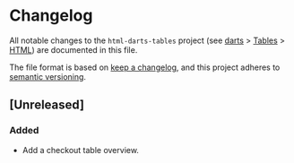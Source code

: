 # Changelog

All notable changes to the `html-darts-tables` project (see [darts](https://github.com/mauritssilvis/darts) > [Tables](https://github.com/mauritssilvis/darts/tree/main/tables) > [HTML](.)) are documented in this file.

The file format is based on [keep a changelog](https://keepachangelog.com/en/1.0.0/),
and this project adheres to [semantic versioning](https://semver.org/spec/v2.0.0.html).

## [Unreleased]

### Added

- Add a checkout table overview.
